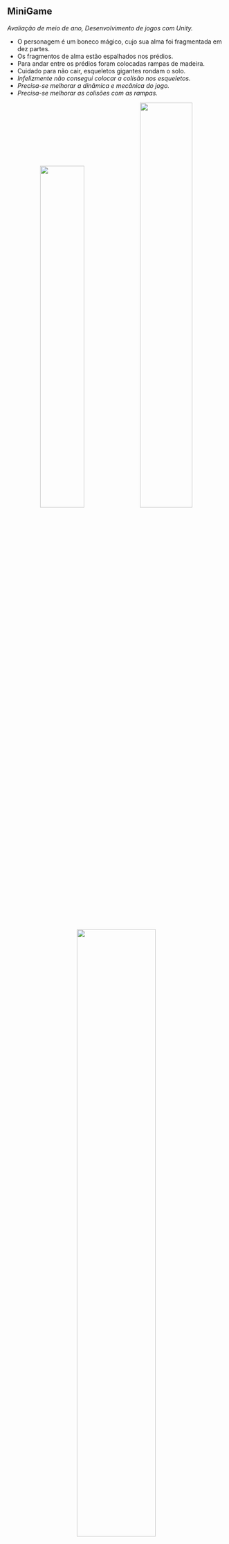 ## MiniGame
<i>Avaliação de meio de ano, Desenvolvimento de jogos com Unity.</i>
<ul>
 <li>O personagem é um boneco mágico, cujo sua alma foi fragmentada em dez partes.</li>
 <li>Os fragmentos de alma estão espalhados nos prédios.</li>
 <li>Para andar entre os prédios foram colocadas rampas de madeira.</li>
 <li>Cuidado para não cair, esqueletos gigantes rondam o solo.</li>
<li><i>Infelizmente não consegui colocar a colisão nos esqueletos.</i></li>
<li><i>Precisa-se melhorar a dinâmica e mecânica do jogo.</i></li>
<li><i>Precisa-se melhorar as colisões com as rampas.</i></li>
</ul>




<p align="center">
<img src='https://user-images.githubusercontent.com/42920754/81053568-cfd01700-8eb4-11ea-8585-aa7aea616a5a.PNG' width='45%'>
<img src='https://user-images.githubusercontent.com/42920754/81053580-d3fc3480-8eb4-11ea-9a2b-098ef323459a.PNG' width='49%'>
<img src='https://user-images.githubusercontent.com/42920754/81053579-d3fc3480-8eb4-11ea-82b7-d4ddaaa7d7eb.PNG' width='60%'>
<p/>

## :memo: License

This project is under the MIT license. See the [LICENSE](https://github.com/gusoliveira21/Game-Unity/blob/master/LICENSE) for more information.

Made with by gusoliveira21 :wave: [Get in touch!](https://www.linkedin.com/in/gustavo-dami%C3%A3o-magina-de-oliveira-492b0015b/)



## ☕ Donation

Se este projeto lhe ajudou de alguma forma não esqueça de contribuir para o café desse dev! :)

[![paypal](https://www.paypalobjects.com/en_US/i/btn/btn_donateCC_LG.gif)](https://www.paypal.com/cgi-bin/webscr?cmd=_s-xclick&hosted_button_id=P87GHQLSDSJU2&source=url)

